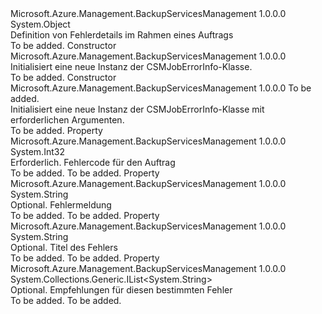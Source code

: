 <Type Name="CSMJobErrorInfo" FullName="Microsoft.Azure.Management.BackupServices.Models.CSMJobErrorInfo">
  <TypeSignature Language="C#" Value="public class CSMJobErrorInfo" />
  <TypeSignature Language="ILAsm" Value=".class public auto ansi beforefieldinit CSMJobErrorInfo extends System.Object" />
  <TypeSignature Language="DocId" Value="T:Microsoft.Azure.Management.BackupServices.Models.CSMJobErrorInfo" />
  <TypeSignature Language="VB.NET" Value="Public Class CSMJobErrorInfo" />
  <TypeSignature Language="F#" Value="type CSMJobErrorInfo = class" />
  <AssemblyInfo>
    <AssemblyName>Microsoft.Azure.Management.BackupServicesManagement</AssemblyName>
    <AssemblyVersion>1.0.0.0</AssemblyVersion>
  </AssemblyInfo>
  <Base>
    <BaseTypeName>System.Object</BaseTypeName>
  </Base>
  <Interfaces />
  <Docs>
    <summary>
            Definition von Fehlerdetails im Rahmen eines Auftrags
            </summary>
    <remarks>To be added.</remarks>
  </Docs>
  <Members>
    <Member MemberName=".ctor">
      <MemberSignature Language="C#" Value="public CSMJobErrorInfo ();" />
      <MemberSignature Language="ILAsm" Value=".method public hidebysig specialname rtspecialname instance void .ctor() cil managed" />
      <MemberSignature Language="DocId" Value="M:Microsoft.Azure.Management.BackupServices.Models.CSMJobErrorInfo.#ctor" />
      <MemberSignature Language="VB.NET" Value="Public Sub New ()" />
      <MemberType>Constructor</MemberType>
      <AssemblyInfo>
        <AssemblyName>Microsoft.Azure.Management.BackupServicesManagement</AssemblyName>
        <AssemblyVersion>1.0.0.0</AssemblyVersion>
      </AssemblyInfo>
      <Parameters />
      <Docs>
        <summary>
            Initialisiert eine neue Instanz der CSMJobErrorInfo-Klasse.
            </summary>
        <remarks>To be added.</remarks>
      </Docs>
    </Member>
    <Member MemberName=".ctor">
      <MemberSignature Language="C#" Value="public CSMJobErrorInfo (int errorCode);" />
      <MemberSignature Language="ILAsm" Value=".method public hidebysig specialname rtspecialname instance void .ctor(int32 errorCode) cil managed" />
      <MemberSignature Language="DocId" Value="M:Microsoft.Azure.Management.BackupServices.Models.CSMJobErrorInfo.#ctor(System.Int32)" />
      <MemberSignature Language="VB.NET" Value="Public Sub New (errorCode As Integer)" />
      <MemberSignature Language="F#" Value="new Microsoft.Azure.Management.BackupServices.Models.CSMJobErrorInfo : int -&gt; Microsoft.Azure.Management.BackupServices.Models.CSMJobErrorInfo" Usage="new Microsoft.Azure.Management.BackupServices.Models.CSMJobErrorInfo errorCode" />
      <MemberType>Constructor</MemberType>
      <AssemblyInfo>
        <AssemblyName>Microsoft.Azure.Management.BackupServicesManagement</AssemblyName>
        <AssemblyVersion>1.0.0.0</AssemblyVersion>
      </AssemblyInfo>
      <Parameters>
        <Parameter Name="errorCode" Type="System.Int32" />
      </Parameters>
      <Docs>
        <param name="errorCode">To be added.</param>
        <summary>
            Initialisiert eine neue Instanz der CSMJobErrorInfo-Klasse mit erforderlichen Argumenten.
            </summary>
        <remarks>To be added.</remarks>
      </Docs>
    </Member>
    <Member MemberName="ErrorCode">
      <MemberSignature Language="C#" Value="public int ErrorCode { get; set; }" />
      <MemberSignature Language="ILAsm" Value=".property instance int32 ErrorCode" />
      <MemberSignature Language="DocId" Value="P:Microsoft.Azure.Management.BackupServices.Models.CSMJobErrorInfo.ErrorCode" />
      <MemberSignature Language="VB.NET" Value="Public Property ErrorCode As Integer" />
      <MemberSignature Language="F#" Value="member this.ErrorCode : int with get, set" Usage="Microsoft.Azure.Management.BackupServices.Models.CSMJobErrorInfo.ErrorCode" />
      <MemberType>Property</MemberType>
      <AssemblyInfo>
        <AssemblyName>Microsoft.Azure.Management.BackupServicesManagement</AssemblyName>
        <AssemblyVersion>1.0.0.0</AssemblyVersion>
      </AssemblyInfo>
      <ReturnValue>
        <ReturnType>System.Int32</ReturnType>
      </ReturnValue>
      <Docs>
        <summary>
            Erforderlich. Fehlercode für den Auftrag
            </summary>
        <value>To be added.</value>
        <remarks>To be added.</remarks>
      </Docs>
    </Member>
    <Member MemberName="ErrorString">
      <MemberSignature Language="C#" Value="public string ErrorString { get; set; }" />
      <MemberSignature Language="ILAsm" Value=".property instance string ErrorString" />
      <MemberSignature Language="DocId" Value="P:Microsoft.Azure.Management.BackupServices.Models.CSMJobErrorInfo.ErrorString" />
      <MemberSignature Language="VB.NET" Value="Public Property ErrorString As String" />
      <MemberSignature Language="F#" Value="member this.ErrorString : string with get, set" Usage="Microsoft.Azure.Management.BackupServices.Models.CSMJobErrorInfo.ErrorString" />
      <MemberType>Property</MemberType>
      <AssemblyInfo>
        <AssemblyName>Microsoft.Azure.Management.BackupServicesManagement</AssemblyName>
        <AssemblyVersion>1.0.0.0</AssemblyVersion>
      </AssemblyInfo>
      <ReturnValue>
        <ReturnType>System.String</ReturnType>
      </ReturnValue>
      <Docs>
        <summary>
            Optional. Fehlermeldung
            </summary>
        <value>To be added.</value>
        <remarks>To be added.</remarks>
      </Docs>
    </Member>
    <Member MemberName="ErrorTitle">
      <MemberSignature Language="C#" Value="public string ErrorTitle { get; set; }" />
      <MemberSignature Language="ILAsm" Value=".property instance string ErrorTitle" />
      <MemberSignature Language="DocId" Value="P:Microsoft.Azure.Management.BackupServices.Models.CSMJobErrorInfo.ErrorTitle" />
      <MemberSignature Language="VB.NET" Value="Public Property ErrorTitle As String" />
      <MemberSignature Language="F#" Value="member this.ErrorTitle : string with get, set" Usage="Microsoft.Azure.Management.BackupServices.Models.CSMJobErrorInfo.ErrorTitle" />
      <MemberType>Property</MemberType>
      <AssemblyInfo>
        <AssemblyName>Microsoft.Azure.Management.BackupServicesManagement</AssemblyName>
        <AssemblyVersion>1.0.0.0</AssemblyVersion>
      </AssemblyInfo>
      <ReturnValue>
        <ReturnType>System.String</ReturnType>
      </ReturnValue>
      <Docs>
        <summary>
            Optional. Titel des Fehlers
            </summary>
        <value>To be added.</value>
        <remarks>To be added.</remarks>
      </Docs>
    </Member>
    <Member MemberName="Recommendations">
      <MemberSignature Language="C#" Value="public System.Collections.Generic.IList&lt;string&gt; Recommendations { get; set; }" />
      <MemberSignature Language="ILAsm" Value=".property instance class System.Collections.Generic.IList`1&lt;string&gt; Recommendations" />
      <MemberSignature Language="DocId" Value="P:Microsoft.Azure.Management.BackupServices.Models.CSMJobErrorInfo.Recommendations" />
      <MemberSignature Language="VB.NET" Value="Public Property Recommendations As IList(Of String)" />
      <MemberSignature Language="F#" Value="member this.Recommendations : System.Collections.Generic.IList&lt;string&gt; with get, set" Usage="Microsoft.Azure.Management.BackupServices.Models.CSMJobErrorInfo.Recommendations" />
      <MemberType>Property</MemberType>
      <AssemblyInfo>
        <AssemblyName>Microsoft.Azure.Management.BackupServicesManagement</AssemblyName>
        <AssemblyVersion>1.0.0.0</AssemblyVersion>
      </AssemblyInfo>
      <ReturnValue>
        <ReturnType>System.Collections.Generic.IList&lt;System.String&gt;</ReturnType>
      </ReturnValue>
      <Docs>
        <summary>
            Optional. Empfehlungen für diesen bestimmten Fehler
            </summary>
        <value>To be added.</value>
        <remarks>To be added.</remarks>
      </Docs>
    </Member>
  </Members>
</Type>